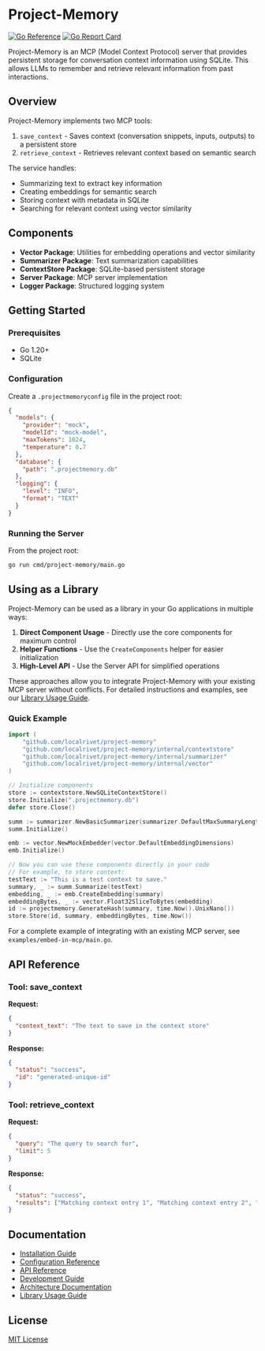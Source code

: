 # Project-Memory

[![Go Reference](https://pkg.go.dev/badge/github.com/localrivet/project-memory.svg)](https://pkg.go.dev/github.com/localrivet/project-memory)
[![Go Report Card](https://goreportcard.com/badge/github.com/localrivet/project-memory)](https://goreportcard.com/report/github.com/localrivet/project-memory)

Project-Memory is an MCP (Model Context Protocol) server that provides persistent storage for conversation context information using SQLite. This allows LLMs to remember and retrieve relevant information from past interactions.

## Overview

Project-Memory implements two MCP tools:

1. `save_context` - Saves context (conversation snippets, inputs, outputs) to a persistent store
2. `retrieve_context` - Retrieves relevant context based on semantic search

The service handles:

- Summarizing text to extract key information
- Creating embeddings for semantic search
- Storing context with metadata in SQLite
- Searching for relevant context using vector similarity

## Components

- **Vector Package**: Utilities for embedding operations and vector similarity
- **Summarizer Package**: Text summarization capabilities
- **ContextStore Package**: SQLite-based persistent storage
- **Server Package**: MCP server implementation
- **Logger Package**: Structured logging system

## Getting Started

### Prerequisites

- Go 1.20+
- SQLite

### Configuration

Create a `.projectmemoryconfig` file in the project root:

```json
{
  "models": {
    "provider": "mock",
    "modelId": "mock-model",
    "maxTokens": 1024,
    "temperature": 0.7
  },
  "database": {
    "path": ".projectmemory.db"
  },
  "logging": {
    "level": "INFO",
    "format": "TEXT"
  }
}
```

### Running the Server

From the project root:

```sh
go run cmd/project-memory/main.go
```

## Using as a Library

Project-Memory can be used as a library in your Go applications in multiple ways:

1. **Direct Component Usage** - Directly use the core components for maximum control
2. **Helper Functions** - Use the `CreateComponents` helper for easier initialization
3. **High-Level API** - Use the Server API for simplified operations

These approaches allow you to integrate Project-Memory with your existing MCP server without conflicts. For detailed instructions and examples, see our [Library Usage Guide](docs/library_usage.md).

### Quick Example

```go
import (
    "github.com/localrivet/project-memory"
    "github.com/localrivet/project-memory/internal/contextstore"
    "github.com/localrivet/project-memory/internal/summarizer"
    "github.com/localrivet/project-memory/internal/vector"
)

// Initialize components
store := contextstore.NewSQLiteContextStore()
store.Initialize(".projectmemory.db")
defer store.Close()

summ := summarizer.NewBasicSummarizer(summarizer.DefaultMaxSummaryLength)
summ.Initialize()

emb := vector.NewMockEmbedder(vector.DefaultEmbeddingDimensions)
emb.Initialize()

// Now you can use these components directly in your code
// For example, to store context:
testText := "This is a test context to save."
summary, _ := summ.Summarize(testText)
embedding, _ := emb.CreateEmbedding(summary)
embeddingBytes, _ := vector.Float32SliceToBytes(embedding)
id := projectmemory.GenerateHash(summary, time.Now().UnixNano())
store.Store(id, summary, embeddingBytes, time.Now())
```

For a complete example of integrating with an existing MCP server, see `examples/embed-in-mcp/main.go`.

## API Reference

### Tool: save_context

**Request:**

```json
{
  "context_text": "The text to save in the context store"
}
```

**Response:**

```json
{
  "status": "success",
  "id": "generated-unique-id"
}
```

### Tool: retrieve_context

**Request:**

```json
{
  "query": "The query to search for",
  "limit": 5
}
```

**Response:**

```json
{
  "status": "success",
  "results": ["Matching context entry 1", "Matching context entry 2", "..."]
}
```

## Documentation

- [Installation Guide](docs/installation.md)
- [Configuration Reference](docs/configuration.md)
- [API Reference](docs/api.md)
- [Development Guide](docs/development.md)
- [Architecture Documentation](docs/architecture.md)
- [Library Usage Guide](docs/library_usage.md)

## License

[MIT License](LICENSE)
